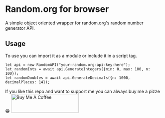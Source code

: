 # Random.org for browser
 
A simple object oriented wrapper for random.org's random number generator API.

## Usage
To use you can import it as a module or include it in a script tag.
```
let api = new RandomAPI("your-random.org-api-key-here");
let randomInts = await api.GenerateIntegers({min: 0, max: 100, n: 100});
let randomDoubles = await api.GenerateDecimals({n: 1000, decimalPlaces: 14});
```

If you like this repo and want to support me you can always buy me a pizze 😁
<a href="https://www.buymeacoffee.com/kidfearless" target="_blank"><img src="https://cdn.buymeacoffee.com/buttons/v2/default-violet.png" alt="Buy Me A Coffee" style="height: 60px !important;width: 217px !important;" ></a>